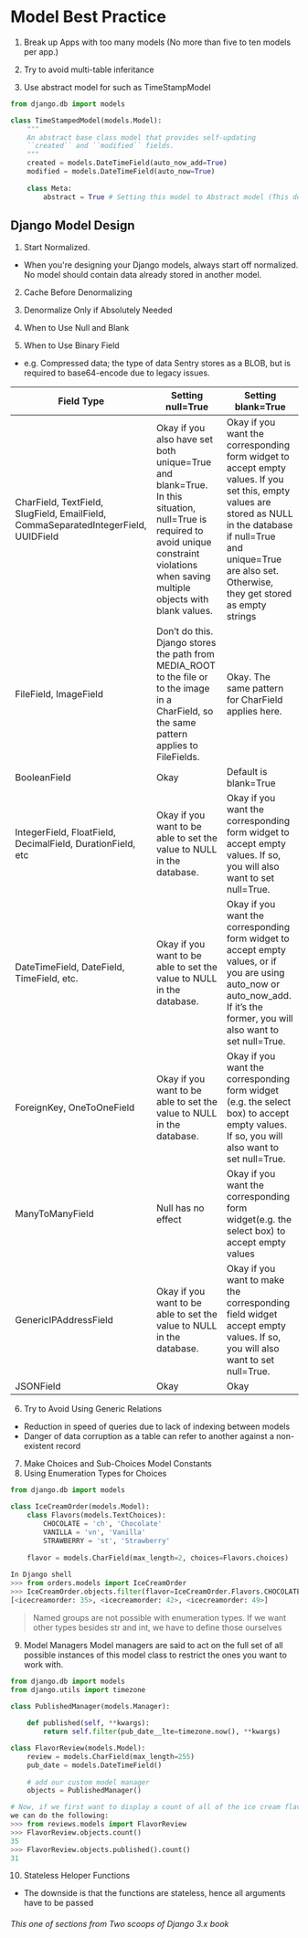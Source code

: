 # Model Best Practice

1. Break up Apps with too many models (No more than five to ten models per app.)

2. Try to avoid multi-table inferitance

3. Use abstract model for such as TimeStampModel

```python
from django.db import models

class TimeStampedModel(models.Model):
    """
    An abstract base class model that provides self-updating
    ``created`` and ``modified`` fields.
    """
    created = models.DateTimeField(auto_now_add=True)
    modified = models.DateTimeField(auto_now=True)
  
    class Meta:
        abstract = True # Setting this model to Abstract model (This does not create a table)
```

## Django Model Design

1. Start Normalized.  

- When you're designing your Django models, always start off normalized. No model should contain data already stored in another model.

2. Cache Before Denormalizing

3. Denormalize Only if Absolutely Needed

4. When to Use Null and Blank

5. When to Use Binary Field
  - e.g. Compressed data; the type of data Sentry stores as a BLOB, but is required to base64-encode due to legacy issues.

| Field Type                                                                         | Setting null=True                                                                                                                                                                         | Setting blank=True                                                                                                                                                                                                             |
|------------------------------------------------------------------------------------|-------------------------------------------------------------------------------------------------------------------------------------------------------------------------------------------|--------------------------------------------------------------------------------------------------------------------------------------------------------------------------------------------------------------------------------|
| CharField, TextField, SlugField, EmailField, CommaSeparatedIntegerField, UUIDField | Okay if you also have set both unique=True and blank=True. In this situation, null=True is required to avoid unique constraint violations when saving multiple objects with blank values. | Okay if you want the corresponding form widget to accept empty values. If you set this, empty values are stored as NULL in the database if null=True and unique=True are also set. Otherwise, they get stored as empty strings |
| FileField, ImageField                                                              | Don’t do this. Django stores the path from MEDIA_ROOT to the file or to the image in a CharField, so the same pattern applies to FileFields.                                              | Okay. The same pattern for CharField applies here.                                                                                                                                                                             |
| BooleanField                                                                       | Okay                                                                                                                                                                                      | Default is blank=True                                                                                                                                                                                                          |
| IntegerField, FloatField, DecimalField, DurationField, etc                         | Okay if you want to be able to set the value to NULL in the database.                                                                                                                     | Okay if you want the corresponding form widget to accept empty values. If so, you will also want to set null=True.                                                                                                             |
| DateTimeField, DateField, TimeField, etc.                                          | Okay if you want to be able to set the value to NULL in the database.                                                                                                                     | Okay if you want the corresponding form widget to accept empty values, or if you are using auto_now or auto_now_add. If it’s the former, you will also want to set null=True.                                                  |
| ForeignKey, OneToOneField                                                          | Okay if you want to be able to set the value to NULL in the database.                                                                                                                     | Okay if you want the corresponding form widget (e.g. the select box) to accept empty values. If so, you will also want to set null=True.                                                                                       |
| ManyToManyField                                                                    | Null has no effect                                                                                                                                                                        | Okay if you want the corresponding form widget(e.g. the select box) to accept empty values                                                                                                                                     |
| GenericIPAddressField                                                              | Okay if you want to be able to set the value to NULL in the database.                                                                                                                     | Okay if you want to make the corresponding field widget accept empty values. If so, you will also want to set null=True.                                                                                                       |
| JSONField                                                                          | Okay                                                                                                                                                                                      | Okay                                                                                                                                                                                                                           |

6. Try to Avoid Using Generic Relations
  - Reduction in speed of queries due to lack of indexing between models
  - Danger of data corruption as a table can refer to another against a non-existent record
  
7. Make Choices and Sub-Choices Model Constants
8. Using Enumeration Types for Choices
```python
from django.db import models

class IceCreamOrder(models.Model):
    class Flavors(models.TextChoices):
        CHOCOLATE = 'ch', 'Chocolate'
        VANILLA = 'vn', 'Vanilla'
        STRAWBERRY = 'st', 'Strawberry'
        
    flavor = models.CharField(max_length=2, choices=Flavors.choices)
    
In Django shell
>>> from orders.models import IceCreamOrder
>>> IceCreamOrder.objects.filter(flavor=IceCreamOrder.Flavors.CHOCOLATE)
[<icecreamorder: 35>, <icecreamorder: 42>, <icecreamorder: 49>]
```
> Named groups are not possible with enumeration types.
> If we want other types besides str and int, we have to define those ourselves

9. Model Managers
Model managers are said to act on the full set of all possible instances of this model class to restrict the ones you want to
work with.
```python
from django.db import models
from django.utils import timezone

class PublishedManager(models.Manager):
    
    def published(self, **kwargs):
        return self.filter(pub_date__lte=timezone.now(), **kwargs)

class FlavorReview(models.Model):
    review = models.CharField(max_length=255)
    pub_date = models.DateTimeField()
    
    # add our custom model manager
    objects = PublishedManager()

# Now, if we first want to display a count of all of the ice cream flavor reviews, and then a count of just published ones,
we can do the following:
>>> from reviews.models import FlavorReview
>>> FlavorReview.objects.count()
35
>>> FlavorReview.objects.published().count()
31
```

10. Stateless Heloper Functions
- The downside is that the functions are stateless, hence all arguments have to be passed

###### This one of sections from Two scoops of Django 3.x book
